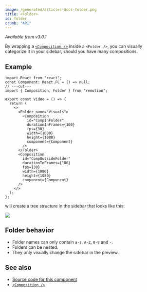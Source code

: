 ```yaml
---
image: /generated/articles-docs-folder.png
title: <Folder>
id: folder
crumb: "API"
---
```


_Available from v3.0.1_

By wrapping a [`<Composition />`](/docs/composition) inside a `<Folder />`, you can visually categorize it in your sidebar, should you have many compositions.

## Example

```tsx twoslash
import React from "react";
const Component: React.FC = () => null;
// ---cut---
import { Composition, Folder } from "remotion";

export const Video = () => {
  return (
    <>
      <Folder name="Visuals">
        <Composition
          id="CompInFolder"
          durationInFrames={100}
          fps={30}
          width={1080}
          height={1080}
          component={Component}
        />
      </Folder>
      <Composition
        id="CompOutsideFolder"
        durationInFrames={100}
        fps={30}
        width={1080}
        height={1080}
        component={Component}
      />
    </>
  );
};
```

will create a tree structure in the sidebar that looks like this:

<img src="/img/folders.png"/>

## Folder behavior

- Folder names can only contain `a-z`, `A-Z`, `0-9` and `-`.
- Folders can be nested.
- They only visually change the sidebar in the preview.

## See also

- [Source code for this component](https://github.com/remotion-dev/remotion/blob/main/packages/core/src/Folder.tsx)
- [`<Composition />`](/docs/composition)
